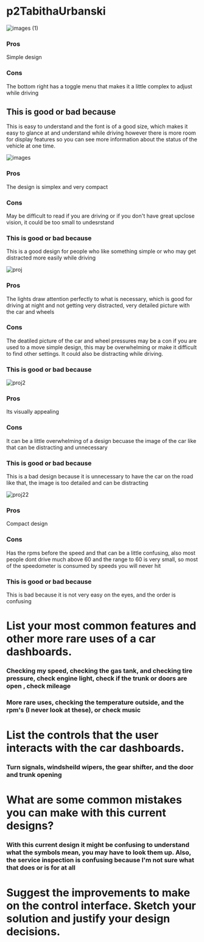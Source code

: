 # p2TabithaUrbanski


![images (1)](https://user-images.githubusercontent.com/44306680/111263750-60f33c80-85f4-11eb-810d-c7489a83c90c.jpeg)

### Pros
Simple design 
### Cons
The bottom right has a toggle menu that makes it a little complex to adjust while driving

## This is good or bad because 
This is easy to understand and the font is of a good size, which makes it easy to glance at and understand while driving however there is more room for display features so you can see more information about the status of the vehicle at one time.

![images](https://user-images.githubusercontent.com/44306680/111263768-6781b400-85f4-11eb-9d69-910fdbdcdc23.jpeg)

### Pros 
The design is simplex and very compact 
### Cons
May be difficult to read if you are driving or if you don't have great upclose vision, it could be too small to undesrstand


### This is good or bad because 
This is a good design for people who like something simple or who may get distracted more easily while driving


![proj](https://user-images.githubusercontent.com/44306680/111263797-71a3b280-85f4-11eb-89a4-e5e214c22a47.jpeg)

### Pros
The lights draw attention perfectly to what is necessary, which is good for driving at night and not getting very distracted, very detailed picture with the car and wheels
### Cons
The deatiled picture of the car and wheel pressures may be a con if you are used to a move simple design, this may be overwhelming or make it difficult to find other settings. It could also be distracting while driving. 
### This is good or bad because 



![proj2](https://user-images.githubusercontent.com/44306680/111263811-78cac080-85f4-11eb-929f-6aa9d7e078d9.jpeg)

### Pros
Its visually appealing 
### Cons
It can be a little overwhelming of a design becuase the image of the car like that can be distracting and unnecessary

### This is good or bad because 
This is a bad design because it is unnecessary to have the car on the road like that, the image is too detailed and can be distracting 

![proj22](https://user-images.githubusercontent.com/44306680/111263828-7e280b00-85f4-11eb-895d-ece4be4daeb1.jpg)


### Pros 
Compact design

### Cons
Has the rpms before the speed and that can be a little confusing, also most people dont drive much above 60 and the range to 60 is very small, so most of the speedometer is consumed by speeds you will never hit

### This is good or bad because 
This is bad because it is not very easy on the eyes, and the order is confusing






# List your most common features and other more rare uses of a car dashboards.
### Checking my speed, checking the gas tank, and checking tire pressure, check engine light, check if the trunk or doors are open , check mileage

### More rare uses, checking the temperature outside, and the rpm's (I never look at these), or check music


# List the controls that the user interacts with the car dashboards.
### Turn signals, windsheild wipers, the gear shifter, and the door and trunk opening 


# What are some common mistakes you can make with this current designs?
### With this current design it might be confusing to understand what the symbols mean, you may have to look them up. Also, the service inspection is confusing because I'm not sure what that does or is for at all 

# Suggest the improvements to make on the control interface. Sketch your solution and justify your design decisions.



